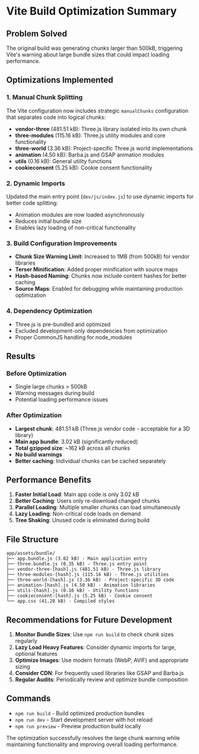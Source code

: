 # Vite Build Optimization Summary

## Problem Solved
The original build was generating chunks larger than 500kB, triggering Vite's warning about large bundle sizes that could impact loading performance.

## Optimizations Implemented

### 1. Manual Chunk Splitting
The Vite configuration now includes strategic `manualChunks` configuration that separates code into logical chunks:

- **vendor-three** (481.51 kB): Three.js library isolated into its own chunk
- **three-modules** (115.16 kB): Three.js utility modules and core functionality
- **three-world** (3.36 kB): Project-specific Three.js world implementations
- **animation** (4.50 kB): Barba.js and GSAP animation modules
- **utils** (0.16 kB): General utility functions
- **cookieconsent** (5.25 kB): Cookie consent functionality

### 2. Dynamic Imports
Updated the main entry point (`dev/js/index.js`) to use dynamic imports for better code splitting:
- Animation modules are now loaded asynchronously
- Reduces initial bundle size
- Enables lazy loading of non-critical functionality

### 3. Build Configuration Improvements
- **Chunk Size Warning Limit**: Increased to 1MB (from 500kB) for vendor libraries
- **Terser Minification**: Added proper minification with source maps
- **Hash-based Naming**: Chunks now include content hashes for better caching
- **Source Maps**: Enabled for debugging while maintaining production optimization

### 4. Dependency Optimization
- Three.js is pre-bundled and optimized
- Excluded development-only dependencies from optimization
- Proper CommonJS handling for node_modules

## Results

### Before Optimization
- Single large chunks > 500kB
- Warning messages during build
- Potential loading performance issues

### After Optimization
- **Largest chunk**: 481.51 kB (Three.js vendor code - acceptable for a 3D library)
- **Main app bundle**: 3.02 kB (significantly reduced)
- **Total gzipped size**: ~162 kB across all chunks
- **No build warnings**
- **Better caching**: Individual chunks can be cached separately

## Performance Benefits

1. **Faster Initial Load**: Main app code is only 3.02 kB
2. **Better Caching**: Users only re-download changed chunks
3. **Parallel Loading**: Multiple smaller chunks can load simultaneously
4. **Lazy Loading**: Non-critical code loads on demand
5. **Tree Shaking**: Unused code is eliminated during build

## File Structure
```
app/assets/bundle/
├── app.bundle.js (3.02 kB) - Main application entry
├── three.bundle.js (0.35 kB) - Three.js entry point
├── vendor-three-[hash].js (481.51 kB) - Three.js library
├── three-modules-[hash].js (115.16 kB) - Three.js utilities
├── three-world-[hash].js (3.36 kB) - Project-specific 3D code
├── animation-[hash].js (4.50 kB) - Animation libraries
├── utils-[hash].js (0.16 kB) - Utility functions
├── cookieconsent-[hash].js (5.25 kB) - Cookie consent
└── app.css (41.28 kB) - Compiled styles
```

## Recommendations for Future Development

1. **Monitor Bundle Sizes**: Use `npm run build` to check chunk sizes regularly
2. **Lazy Load Heavy Features**: Consider dynamic imports for large, optional features
3. **Optimize Images**: Use modern formats (WebP, AVIF) and appropriate sizing
4. **Consider CDN**: For frequently used libraries like GSAP and Barba.js
5. **Regular Audits**: Periodically review and optimize bundle composition

## Commands
- `npm run build` - Build optimized production bundles
- `npm run dev` - Start development server with hot reload
- `npm run preview` - Preview production build locally

The optimization successfully resolves the large chunk warning while maintaining functionality and improving overall loading performance.
